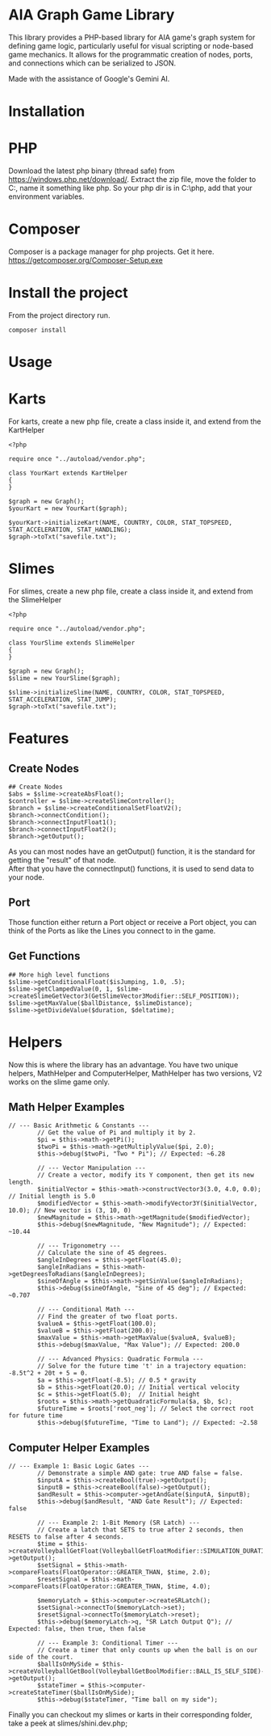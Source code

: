 # AIA Graph Game Library

This library provides a PHP-based library for AIA game's graph system for defining game logic, particularly useful for visual scripting or node-based game mechanics. It allows for the programmatic creation of nodes, ports, and connections which can be serialized to JSON.

Made with the assistance of Google's Gemini AI.

# Installation

# PHP
Download the latest php binary (thread safe) from https://windows.php.net/download/.
Extract the zip file, move the folder to C:\, name it something like php.
So your php dir is in C:\php, add that your environment variables.

# Composer
Composer is a package manager for php projects. Get it here.
https://getcomposer.org/Composer-Setup.exe

# Install the project
From the project directory run.
```
composer install
```

# Usage

# Karts
For karts, create a new php file, create a class inside it, and extend from the KartHelper
```
<?php

require once "../autoload/vendor.php";

class YourKart extends KartHelper
{
}

$graph = new Graph();
$yourKart = new YourKart($graph);

$yourKart->initializeKart(NAME, COUNTRY, COLOR, STAT_TOPSPEED, STAT_ACCELERATION, STAT_HANDLING);
$graph->toTxt("savefile.txt");
```

# Slimes 
For slimes, create a new php file, create a class inside it, and extend from the SlimeHelper
```
<?php

require once "../autoload/vendor.php";

class YourSlime extends SlimeHelper
{
}

$graph = new Graph();
$slime = new YourSlime($graph);

$slime->initializeSlime(NAME, COUNTRY, COLOR, STAT_TOPSPEED, STAT_ACCELERATION, STAT_JUMP);
$graph->toTxt("savefile.txt");
```

# Features
## Create Nodes
```
## Create Nodes
$abs = $slime->createAbsFloat();
$controller = $slime->createSlimeController();
$branch = $slime->createConditionalSetFloatV2();
$branch->connectCondition();
$branch->connectInputFloat1();
$branch->connectInputFloat2();
$branch->getOutput();
```
As you can most nodes have an getOutput() function, it is the standard for getting the "result" of that node.<br>
After that you have the connectInput() functions, it is used to send data to your node.
## Port
Those function either return a Port object or receive a Port object, you can think of the Ports as like the Lines you connect to in the game.
## Get Functions
```
## More high level functions
$slime->getConditionalFloat($isJumping, 1.0, .5);
$slime->getClampedValue(0, 1, $slime->createSlimeGetVector3(GetSlimeVector3Modifier::SELF_POSITION));
$slime->getMaxValue($ballDistance, $slimeDistance);
$slime->getDivideValue($duration, $deltatime);
```

# Helpers
Now this is where the library has an advantage. You have two unique helpers, MathHelper and ComputerHelper, MathHelper has two versions, V2 works on the slime game only.
## Math Helper Examples
```
// --- Basic Arithmetic & Constants ---
        // Get the value of Pi and multiply it by 2.
        $pi = $this->math->getPi();
        $twoPi = $this->math->getMultiplyValue($pi, 2.0);
        $this->debug($twoPi, "Two * Pi"); // Expected: ~6.28

        // --- Vector Manipulation ---
        // Create a vector, modify its Y component, then get its new length.
        $initialVector = $this->math->constructVector3(3.0, 4.0, 0.0); // Initial length is 5.0
        $modifiedVector = $this->math->modifyVector3Y($initialVector, 10.0); // New vector is (3, 10, 0)
        $newMagnitude = $this->math->getMagnitude($modifiedVector);
        $this->debug($newMagnitude, "New Magnitude"); // Expected: ~10.44

        // --- Trigonometry ---
        // Calculate the sine of 45 degrees.
        $angleInDegrees = $this->getFloat(45.0);
        $angleInRadians = $this->math->getDegreesToRadians($angleInDegrees);
        $sineOfAngle = $this->math->getSinValue($angleInRadians);
        $this->debug($sineOfAngle, "Sine of 45 deg"); // Expected: ~0.707

        // --- Conditional Math ---
        // Find the greater of two float ports.
        $valueA = $this->getFloat(100.0);
        $valueB = $this->getFloat(200.0);
        $maxValue = $this->math->getMaxValue($valueA, $valueB);
        $this->debug($maxValue, "Max Value"); // Expected: 200.0

        // --- Advanced Physics: Quadratic Formula ---
        // Solve for the future time 't' in a trajectory equation: -8.5t^2 + 20t + 5 = 0.
        $a = $this->getFloat(-8.5); // 0.5 * gravity
        $b = $this->getFloat(20.0); // Initial vertical velocity
        $c = $this->getFloat(5.0);  // Initial height
        $roots = $this->math->getQuadraticFormula($a, $b, $c);
        $futureTime = $roots['root_neg']; // Select the correct root for future time
        $this->debug($futureTime, "Time to Land"); // Expected: ~2.58
```
## Computer Helper Examples
```
// --- Example 1: Basic Logic Gates ---
        // Demonstrate a simple AND gate: true AND false = false.
        $inputA = $this->createBool(true)->getOutput();
        $inputB = $this->createBool(false)->getOutput();
        $andResult = $this->computer->getAndGate($inputA, $inputB);
        $this->debug($andResult, "AND Gate Result"); // Expected: false

        // --- Example 2: 1-Bit Memory (SR Latch) ---
        // Create a latch that SETS to true after 2 seconds, then RESETS to false after 4 seconds.
        $time = $this->createVolleyballGetFloat(VolleyballGetFloatModifier::SIMULATION_DURATION)->getOutput();
        $setSignal = $this->math->compareFloats(FloatOperator::GREATER_THAN, $time, 2.0);
        $resetSignal = $this->math->compareFloats(FloatOperator::GREATER_THAN, $time, 4.0);
        
        $memoryLatch = $this->computer->createSRLatch();
        $setSignal->connectTo($memoryLatch->set);
        $resetSignal->connectTo($memoryLatch->reset);
        $this->debug($memoryLatch->q, "SR Latch Output Q"); // Expected: false, then true, then false

        // --- Example 3: Conditional Timer ---
        // Create a timer that only counts up when the ball is on our side of the court.
        $ballIsOnMySide = $this->createVolleyballGetBool(VolleyballGetBoolModifier::BALL_IS_SELF_SIDE)->getOutput();
        $stateTimer = $this->computer->createStateTimer($ballIsOnMySide);
        $this->debug($stateTimer, "Time ball on my side");
```

Finally you can checkout my slimes or karts in their corresponding folder, take a peek at slimes/shini.dev.php;

